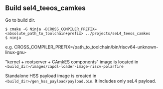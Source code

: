 ## Build sel4_teeos_camkes

Go to build dir.

```
$ cmake -G Ninja -DCROSS_COMPILER_PREFIX=<absolute_path_to_toolchain+prefix> ../projects/seL4_teeos_camkes
$ ninja
```

e.g. CROSS_COMPILER_PREFIX=/path_to_toolchain/bin/riscv64-unknown-linux-gnu-

"kernel + rootserver + CAmkES components" image is located in `<build_dir>/images/capdl-loader-image-riscv-polarfire`

Standalone HSS payload image is created in `<build_dir>/gen_hss_payload/payload.bin`. It includes only seL4 payload.
